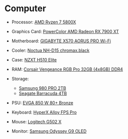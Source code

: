# Computer

- Processor: [AMD Ryzen 7 5800X](https://www.amd.com/en/products/processors/desktops/ryzen/5000-series/amd-ryzen-7-5800x.html)
- Graphics Card: [PowerColor AMD Radeon RX 7900 XT](https://www.powercolor.com/product-detail122.htm)
- Motherboard: [GIGABYTE X570 AORUS PRO Wi-Fi](https://www.gigabyte.com/Motherboard/X570-AORUS-PRO-WIFI-rev-11-12#kf)
- Cooler: [Noctua NH-D15 chromax.black](https://noctua.at/en/nh-d15-chromax-black)
- Case: [NZXT H510 Elite](https://nzxt.com/product/h510-elite)
- RAM: [Corsair Vengeance RGB Pro 32GB (4x8GB) DDR4](https://www.corsair.com/us/en/p/memory/cmr32gx4m4c3600c18/vengeancea-rgb-32gb-4-x-8gb-ddr4-dram-3600mhz-c18-memory-kit-cmr32gx4m4c3600c18)
- Storage:
  - [Samsung 980 PRO 2TB](https://www.samsung.com/us/computing/memory-storage/solid-state-drives/980-pro-pcie-4-0-nvme-ssd-2tb-mz-v8p2t0b-am/)
  - [Seagate Barracuda 4TB](https://www.seagate.com/esg/planet/product-sustainability/barracuda-sustainability-report/)
- PSU: [EVGA 850 W 80+ Bronze](https://de.evga.com/products/product.aspx?pn=220-B3-0850-V2)

- Keyboard: [HyperX Alloy FPS Pro](https://www.newegg.ca/hyperx-alloy-fps-cherry-mx-blue/p/N82E16823455001CVF)
- Mouse: [Logitech G502 X](https://www.logitechg.com/en-us/products/gaming-mice/g502-x-wired-lightforce.910-006136.html?sp=3&searchclick=gaming)
- Monitor: [Samsung Odyssey G9 OLED](https://www.samsung.com/us/computing/monitors/gaming/49-odyssey-oled-g95sc-dqhd-neo-quantum-processor-pro-0-03ms-240hz-curved-smart-gaming-monitor-ls49cg954snxza/)

